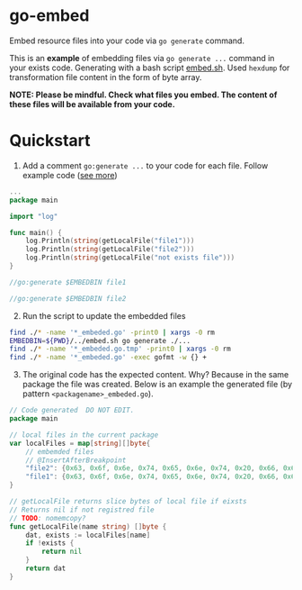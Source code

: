 # go-embed

Embed resource files into your code via `go generate` command.

This is an **example** of embedding files via `go generate ...` command in your exists code. Generating with a bash script [embed.sh](embed.sh). Used `hexdump` for  transformation file content in the form of byte array.

**NOTE: Please be mindful. Check what files you embed. The content of these files will be available from your code.**

# Quickstart

1. Add a comment `go:generate ...` to your code for each file.
Follow example code ([see more](example))
```go
...
package main

import "log"

func main() {
	log.Println(string(getLocalFile("file1")))
	log.Println(string(getLocalFile("file2")))
	log.Println(string(getLocalFile("not exists file")))
}

//go:generate $EMBEDBIN file1

//go:generate $EMBEDBIN file2

```

2. Run the script to update the embedded files

```bash
find ./* -name '*_embeded.go' -print0 | xargs -0 rm
EMBEDBIN=${PWD}/../embed.sh go generate ./...
find ./* -name '*_embeded.go.tmp' -print0 | xargs -0 rm
find ./* -name '*_embeded.go' -exec gofmt -w {} +
```

3. The original code has the expected content. Why? Because in the same package the file was created. Below is an example the generated file (by pattern `<packagename>_embeded.go`).

```go
// Code generated  DO NOT EDIT.
package main

// local files in the current package
var localFiles = map[string][]byte{
	// embemded files
	// @InsertAfterBreakpoint
	"file2": {0x63, 0x6f, 0x6e, 0x74, 0x65, 0x6e, 0x74, 0x20, 0x66, 0x69, 0x6c, 0x65, 0x32, 0x0a},
	"file1": {0x63, 0x6f, 0x6e, 0x74, 0x65, 0x6e, 0x74, 0x20, 0x66, 0x69, 0x6c, 0x65, 0x31, 0x0a},
}

// getLocalFile returns slice bytes of local file if eixsts
// Returns nil if not registred file
// TODO: nomemcopy?
func getLocalFile(name string) []byte {
	dat, exists := localFiles[name]
	if !exists {
		return nil
	}
	return dat
}

```
